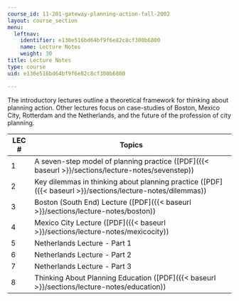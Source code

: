 ```yaml
---
course_id: 11-201-gateway-planning-action-fall-2002
layout: course_section
menu:
  leftnav:
    identifier: e130e516bd64bf9f6e82c8cf300b6800
    name: Lecture Notes
    weight: 30
title: Lecture Notes
type: course
uid: e130e516bd64bf9f6e82c8cf300b6800

---
```


The introductory lectures outline a theoretical framework for thinking about planning action. Other lectures focus on case-studies of Boston, Mexico City, Rotterdam and the Netherlands, and the future of the profession of city planning.

| LEC # | Topics |
| --- | --- |
| 1 | A seven-step model of planning practice ([PDF]({{< baseurl >}}/sections/lecture-notes/sevenstep)) |
| 2 | Key dilemmas in thinking about planning practice ([PDF]({{< baseurl >}}/sections/lecture-notes/dilemmas)) |
| 3 | Boston (South End) Lecture ([PDF]({{< baseurl >}}/sections/lecture-notes/boston)) |
| 4 | Mexico City Lecture ([PDF]({{< baseurl >}}/sections/lecture-notes/mexicocity)) |
| 5 | Netherlands Lecture - Part 1 |
| 6 | Netherlands Lecture - Part 2 |
| 7 | Netherlands Lecture - Part 3 |
| 8 | Thinking About Planning Education ([PDF]({{< baseurl >}}/sections/lecture-notes/education))